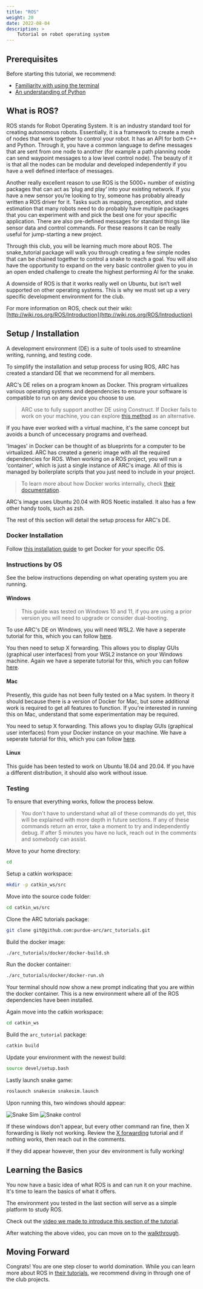 ```yaml
---
title: "ROS"
weight: 20
date: 2022-08-04
description: >
    Tutorial on robot operating system
---
```


## Prerequisites

Before starting this tutorial, we recommend:
- [Familiarity with using the terminal](/wiki/tutorials/terminal)
- [An understanding of Python](https://wiki.python.org/moin/BeginnersGuide/Programmers)

## What is ROS?

ROS stands for Robot Operating System. It is an industry standard tool for creating autonomous robots. Essentially, it is a framework to create a mesh of nodes that work together to control your robot. It has an API for both C++ and Python. Through it, you have a common language to define messages that are sent from one node to another (for example a path planning node can send waypoint messages to a low level control node). The beauty of it is that all the nodes can be modular and developed independently if you have a well defined interface of messages.

Another really excellent reason to use ROS is the 5000+ number of existing packages that can act as ‘plug and play’ into your existing network. If you have a new sensor you’re looking to try, someone has probably already written a ROS driver for it. Tasks such as mapping, perception, and state estimation that many robots need to do probably have multiple packages that you can experiment with and pick the best one for your specific application. There are also pre-defined messages for standard things like sensor data and control commands. For these reasons it can be really useful for jump-starting a new project.

Through this club, you will be learning much more about ROS. The snake_tutorial package will walk you through creating a few simple nodes that can be chained together to control a snake to reach a goal. You will also have the opportunity to expand on the very basic controller given to you in an open ended challenge to create the highest performing AI for the snake.

A downside of ROS is that it works really well on Ubuntu, but isn’t well supported on other operating systems. This is why we must set up a very specific development environment for the club.

For more information on ROS, check out their wiki: [http://wiki.ros.org/ROS/Introduction](http://wiki.ros.org/ROS/Introduction)

## Setup / Installation

A development environment (DE) is a suite of tools used to streamline writing, running, and testing code. 

To simplify the installation and setup process for using ROS, ARC has created a standard DE that we recommend for all members.

ARC's DE relies on a program known as Docker. This program virtualizes various operating systems and dependencies to ensure your software is compatible to run on any device you choose to use.

> ARC use to fully support another DE using Construct. If Docker fails to work on your machine, you can explore [this method](alt-ros) as an alternative.

If you have ever worked with a virtual machine, it's the same concept but avoids a bunch of uncecessary programs and overhead.

'Images' in Docker can be thought of as blueprints for a computer to be virtualized. ARC has created a generic image with all the required dependencies for ROS. When working on a ROS project, you will run a 'container', which is just a single instance of ARC's image. All of this is managed by boilerplate scripts that you just need to include in your project. 

> To learn more about how Docker works internally, check [their documentation](https://docs.docker.com/engine/).

ARC's image uses Ubuntu 20.04 with ROS Noetic installed. It also has a few other handy tools, such as zsh.

The rest of this section will detail the setup process for ARC's DE.

### Docker Installation

Follow [this installation guide](https://docs.docker.com/engine/install/) to get Docker for your specific OS.

### Instructions by OS

See the below instructions depending on what operating system you are running.

#### Windows

> This guide was tested on Windows 10 and 11, if you are using a prior version you will need to upgrade or consider dual-booting.

To use ARC's DE on Windows, you will need WSL2. We have a seperate tutorial for this, which you can follow [here](wsl2).

You then need to setup X forwarding. This allows you to display GUIs (graphical user interfaces) from your WSL2 instance on your Windows machine. Again we have a seperate tutorial for this, which you can follow [here](x-forwarding).


#### Mac

Presently, this guide has not been fully tested on a Mac system. In theory it should because there is a version of Docker for Mac, but some additional work is required to get all features to function. If you're interested in running this on Mac, understand that some experimentation may be required.

You need to setup X forwarding. This allows you to display GUIs (graphical user interfaces) from your Docker instance on your machine. We have a seperate tutorial for this, which you can follow [here](x-forwarding).

#### Linux

This guide has been tested to work on Ubuntu 18.04 and 20.04. If you have a different distribution, it should also work without issue.

### Testing

To ensure that everything works, follow the process below. 

> You don't have to understand what all of these commands do yet, this will be explained with more depth in future sections. If any of these commands return an error, take a moment to try and independently debug. If after 5 minutes you have no luck, reach out in the comments and somebody can assist.

Move to your home directory:
```bash
cd
```

Setup a catkin workspace:
```bash
mkdir -p catkin_ws/src
```

Move into the source code folder:
```bash
cd catkin_ws/src
```

Clone the ARC tutorials package:
```bash
git clone git@github.com:purdue-arc/arc_tutorials.git
```

Build the docker image:
```bash
./arc_tutorials/docker/docker-build.sh
```

Run the docker container:
```bash
./arc_tutorials/docker/docker-run.sh
```

Your terminal should now show a new prompt indicating that you are within the docker container. This is a new environment where all of the ROS dependencies have been installed.

Again move into the catkin workspace:
```bash
cd catkin_ws
```

Build the `arc_tutorial` package:
```bash
catkin build
```

Update your environment with the newest build:
```bash
source devel/setup.bash
```

Lastly launch snake game:
```bash
roslaunch snakesim snakesim.launch
```

Upon running this, two windows should appear:

![Snake Sim](assets/images/snake-sim.PNG)
![Snake control](assets/images/snake-sim-control-board.PNG)

If these windows don't appear, but every other command ran fine, then X forwarding is likely not working. Review the [X forwarding](/wiki/tutorials/x-forwarding) tutorial and if nothing works, then reach out in the comments.

If they did appear however, then your dev environment is fully working!

## Learning the Basics

You now have a basic idea of what ROS is and can run it on your machine. It's time to learn the basics of what it offers.

The environment you tested in the last section will serve as a simple platform to study ROS.

Check out the [video we made to introduce this section of the tutorial](https://youtu.be/q9RCP4lizNM).

After watching the above video, you can move on to the [walkthrough](/wiki/tutorials/snake-game).

## Moving Forward

Congrats! You are one step closer to world domination. While you can learn more about ROS in [their tutorials](http://wiki.ros.org/ROS/Tutorials), we recommend diving in through one of the club projects.
